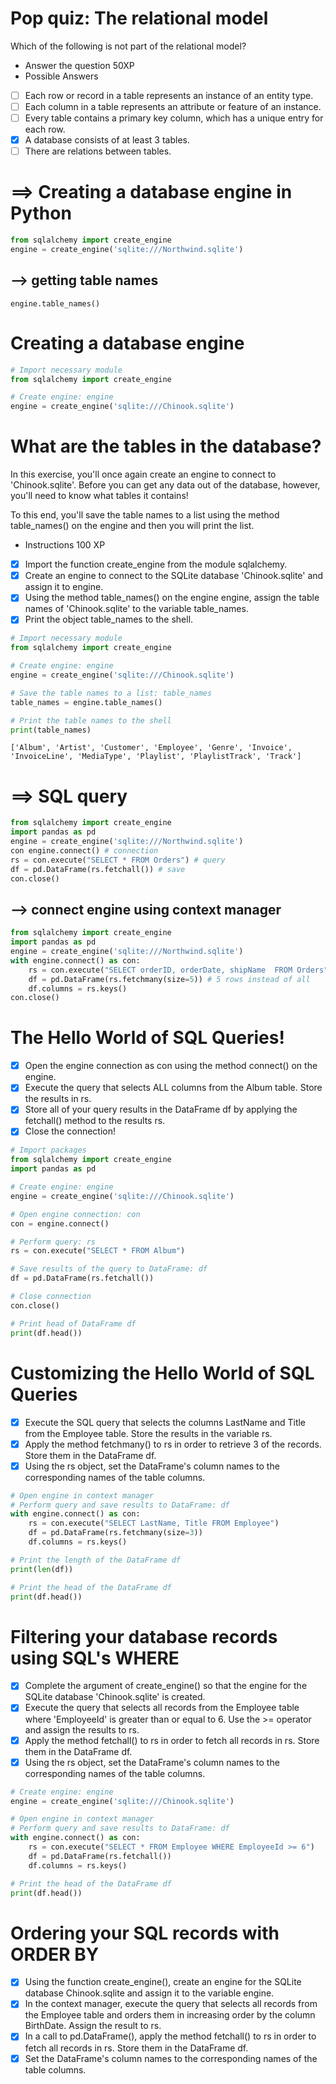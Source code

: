 # Pop quiz: The relational model
Which of the following is not part of the relational model?
- Answer the question
50XP
- Possible Answers
- [ ] Each row or record in a table represents an instance of an entity type.
- [ ] Each column in a table represents an attribute or feature of an instance.
- [ ] Every table contains a primary key column, which has a unique entry for each row.
- [x] A database consists of at least 3 tables.
- [ ] There are relations between tables.
# ==> Creating a database engine in Python
```py
from sqlalchemy import create_engine
engine = create_engine('sqlite:///Northwind.sqlite')
```
## --> getting table names
    engine.table_names()
# Creating a database engine
```py
# Import necessary module
from sqlalchemy import create_engine

# Create engine: engine
engine = create_engine('sqlite:///Chinook.sqlite')
```
# What are the tables in the database?
In this exercise, you'll once again create an engine to connect to 'Chinook.sqlite'. Before you can get any data out of the database, however, you'll need to know what tables it contains!

To this end, you'll save the table names to a list using the method table_names() on the engine and then you will print the list.

- Instructions
100 XP
- [x] Import the function create_engine from the module sqlalchemy.
- [x] Create an engine to connect to the SQLite database 'Chinook.sqlite' and assign it to engine.
- [x] Using the method table_names() on the engine engine, assign the table names of 'Chinook.sqlite' to the variable table_names.
- [x] Print the object table_names to the shell.
```py
# Import necessary module
from sqlalchemy import create_engine

# Create engine: engine
engine = create_engine('sqlite:///Chinook.sqlite')

# Save the table names to a list: table_names
table_names = engine.table_names()

# Print the table names to the shell
print(table_names)
```
    ['Album', 'Artist', 'Customer', 'Employee', 'Genre', 'Invoice', 'InvoiceLine', 'MediaType', 'Playlist', 'PlaylistTrack', 'Track']
# ==> SQL query
```py
from sqlalchemy import create_engine
import pandas as pd
engine = create_engine('sqlite:///Northwind.sqlite') 
con engine.connect() # connection
rs = con.execute("SELECT * FROM Orders") # query
df = pd.DataFrame(rs.fetchall()) # save
con.close()
```
## --> connect engine using context manager
```py
from sqlalchemy import create_engine
import pandas as pd
engine = create_engine('sqlite:///Northwind.sqlite') 
with engine.connect() as con:
    rs = con.execute("SELECT orderID, orderDate, shipName  FROM Orders") # query
    df = pd.DataFrame(rs.fetchmany(size=5)) # 5 rows instead of all
    df.columns = rs.keys()
con.close()
```
# The Hello World of SQL Queries!
- [x] Open the engine connection as con using the method connect() on the engine.
- [x] Execute the query that selects ALL columns from the Album table. Store the results in rs.
- [x] Store all of your query results in the DataFrame df by applying the fetchall() method to the results rs.
- [x] Close the connection!
```py
# Import packages
from sqlalchemy import create_engine
import pandas as pd

# Create engine: engine
engine = create_engine('sqlite:///Chinook.sqlite')

# Open engine connection: con
con = engine.connect()

# Perform query: rs
rs = con.execute("SELECT * FROM Album")

# Save results of the query to DataFrame: df
df = pd.DataFrame(rs.fetchall())

# Close connection
con.close()

# Print head of DataFrame df
print(df.head())
```
# Customizing the Hello World of SQL Queries
- [x] Execute the SQL query that selects the columns LastName and Title from the Employee table. Store the results in the variable rs.
- [x] Apply the method fetchmany() to rs in order to retrieve 3 of the records. Store them in the DataFrame df.
- [x] Using the rs object, set the DataFrame's column names to the corresponding names of the table columns.
```py
# Open engine in context manager
# Perform query and save results to DataFrame: df
with engine.connect() as con:
    rs = con.execute("SELECT LastName, Title FROM Employee")
    df = pd.DataFrame(rs.fetchmany(size=3))
    df.columns = rs.keys()

# Print the length of the DataFrame df
print(len(df))

# Print the head of the DataFrame df
print(df.head())
```
# Filtering your database records using SQL's WHERE
- [x] Complete the argument of create_engine() so that the engine for the SQLite database 'Chinook.sqlite' is created.
- [x] Execute the query that selects all records from the Employee table where 'EmployeeId' is greater than or equal to 6. Use the >= operator and assign the results to rs.
- [x] Apply the method fetchall() to rs in order to fetch all records in rs. Store them in the DataFrame df.
- [x] Using the rs object, set the DataFrame's column names to the corresponding names of the table columns.
```py
# Create engine: engine
engine = create_engine('sqlite:///Chinook.sqlite')

# Open engine in context manager
# Perform query and save results to DataFrame: df
with engine.connect() as con:
    rs = con.execute("SELECT * FROM Employee WHERE EmployeeId >= 6")
    df = pd.DataFrame(rs.fetchall())
    df.columns = rs.keys()

# Print the head of the DataFrame df
print(df.head())
```
# Ordering your SQL records with ORDER BY
- [x] Using the function create_engine(), create an engine for the SQLite database Chinook.sqlite and assign it to the variable engine.
- [x] In the context manager, execute the query that selects all records from the Employee table and orders them in increasing order by the column BirthDate. Assign the result to rs.
- [x] In a call to pd.DataFrame(), apply the method fetchall() to rs in order to fetch all records in rs. Store them in the DataFrame df.
- [x] Set the DataFrame's column names to the corresponding names of the table columns.
```py
